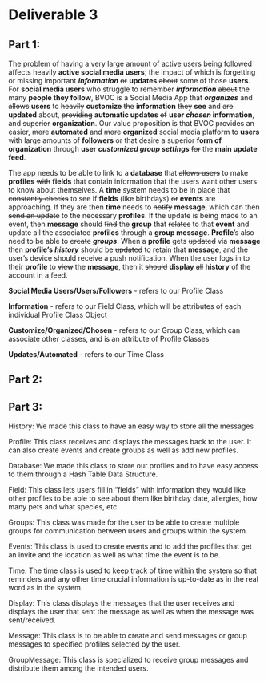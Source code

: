# Deliverable 3

## Part 1:
The problem of having a very large amount of active users being followed affects heavily **active social media users**; the impact of which 
is forgetting or missing important ***information*** ~~or~~ **updates** ~~about~~ some of those **users**. For **social media users** who struggle to remember 
***information*** ~~about~~ the many **people they follow**, BVOC is a Social Media App that ***organizes*** and ~~allows~~ **users** to ~~heavily~~ **customize** ~~the~~ 
**information** ~~they~~ **see** and ~~are~~ **updated** about, ~~providing~~ **automatic updates** ~~of~~ **user ***chosen*** information**, and ~~superior~~ **organization**. Our value 
proposition is that BVOC provides an easier, ~~more~~ **automated** and ~~more~~ **organized** social media platform to **users** with large amounts of 
**followers** or that desire a superior **form of organization** through **user** ***customized group settings*** ~~for~~ the **main update feed**.

  The app needs to be able to link to a **database** that ~~allows users~~ to make **profiles** ~~with~~ **fields** that contain information that the users 
want other users to know about themselves. A **time** system needs to be in place that ~~constantly checks~~ to see if **fields** (like birthdays) ~~or~~ 
**events** are approaching. If they are then **time** needs to ~~notify~~ **message**, which can then ~~send an update~~ to the necessary **profiles**. If the 
update is being made to an event, then **message** should ~~find~~ the **group** that ~~relates~~ to that **event** and ~~update all the associated~~ **profiles** 
~~through~~ a **group message**. **Profile**’s also need to be able to ~~create~~ ***groups***. When a **profile** gets ~~updated~~ via **message** then **profile’s** ***history*** 
should be ~~updated~~ to retain that **message**, and the user’s device should receive a push notification. When the user logs in to their **profile** 
to ~~view~~ the **message**, then it ~~should~~ **display** ~~all~~ **history** of the account in a feed.

**Social Media Users/Users/Followers** - refers to our Profile Class

**Information** - refers to our Field Class, which will be attributes of each individual Profile Class Object

**Customize/Organized/Chosen** - refers to our Group Class, which can associate other classes, and is an attribute of Profile Classes

**Updates/Automated** - refers to our Time Class

## Part 2:


## Part 3:

History: We made this class to have an easy way to store all the messages

Profile: This class receives and displays the messages back to the user. It can also create events and create groups as well as add new profiles.

Database: We made this class to store our profiles and to have easy access to them through a Hash Table Data Structure. 

Field: This class lets users fill in “fields” with information they would like other profiles to be able to see about them like birthday date, allergies, how many pets and what species, etc.

Groups: This class was made for the user to be able to create multiple groups for communication between users and groups within the system.

Events: This class is used to create events and to add the profiles that get an invite and the location as well as what time the event is to be. 

Time: The time class is used to keep track of time within the system so that reminders and any other time crucial information is up-to-date as in the real word as in the system.

Display: This class displays the messages that the user receives and displays the user that sent the message as well as when the message was sent/received.

Message: This class is to be able to create and send messages or group messages to specified profiles selected by the user.

GroupMessage: This class is specialized to receive group messages and distribute them among the intended users.
